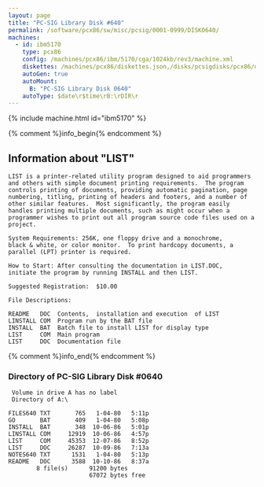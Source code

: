 ```yaml
---
layout: page
title: "PC-SIG Library Disk #640"
permalink: /software/pcx86/sw/misc/pcsig/0001-0999/DISK0640/
machines:
  - id: ibm5170
    type: pcx86
    config: /machines/pcx86/ibm/5170/cga/1024kb/rev3/machine.xml
    diskettes: /machines/pcx86/diskettes.json,/disks/pcsigdisks/pcx86/diskettes.json
    autoGen: true
    autoMount:
      B: "PC-SIG Library Disk 0640"
    autoType: $date\r$time\rB:\rDIR\r
---
```


{% include machine.html id="ibm5170" %}

{% comment %}info_begin{% endcomment %}

## Information about "LIST"

    LIST is a printer-related utility program designed to aid programmers
    and others with simple document printing requirements.  The program
    controls printing of documents, providing automatic pagination, page
    numbering, titling, printing of headers and footers, and a number of
    other similar features.  Most significantly, the program easily
    handles printing multiple documents, such as might occur when a
    programmer wishes to print out all program source code files used on a
    project.
    
    System Requirements: 256K, one floppy drive and a monochrome,
    black & white, or color monitor.  To print hardcopy documents, a
    parallel (LPT) printer is required.
    
    How to Start: After consulting the documentation in LIST.DOC,
    initiate the program by running INSTALL and then LIST.
    
    Suggested Registration:  $10.00
    
    File Descriptions:
    
    README   DOC  Contents,  installation and execution  of LIST
    LINSTALL COM  Program run by the BAT file
    INSTALL  BAT  Batch file to install LIST for display type
    LIST     COM  Main program
    LIST     DOC  Documentation file
{% comment %}info_end{% endcomment %}


### Directory of PC-SIG Library Disk #0640

     Volume in drive A has no label
     Directory of A:\

    FILES640 TXT       765   1-04-80   5:11p
    GO       BAT       409   1-04-80   5:08p
    INSTALL  BAT       348  10-06-86   5:01p
    LINSTALL COM     12919  10-06-86   4:57p
    LIST     COM     45353  12-07-86   8:52p
    LIST     DOC     26287  10-09-86   7:13a
    NOTES640 TXT      1531   1-04-80   5:13p
    README   DOC      3588  10-10-86   8:37a
            8 file(s)      91200 bytes
                           67072 bytes free
